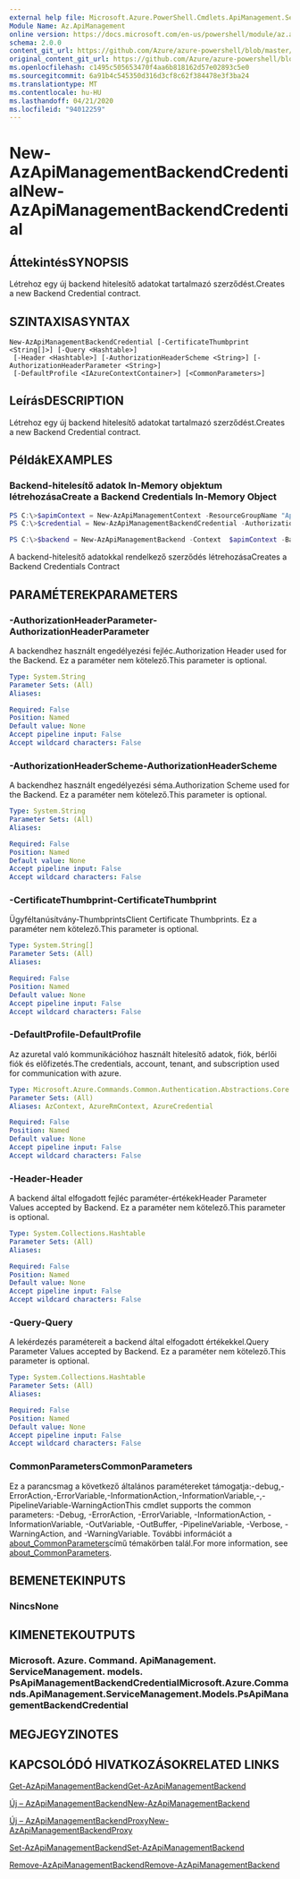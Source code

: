 ```yaml
---
external help file: Microsoft.Azure.PowerShell.Cmdlets.ApiManagement.ServiceManagement.dll-Help.xml
Module Name: Az.ApiManagement
online version: https://docs.microsoft.com/en-us/powershell/module/az.apimanagement/new-azapimanagementbackendcredential
schema: 2.0.0
content_git_url: https://github.com/Azure/azure-powershell/blob/master/src/ApiManagement/ApiManagement/help/New-AzApiManagementBackendCredential.md
original_content_git_url: https://github.com/Azure/azure-powershell/blob/master/src/ApiManagement/ApiManagement/help/New-AzApiManagementBackendCredential.md
ms.openlocfilehash: c1495c505653470f4aa6b818162d57e02893c5e0
ms.sourcegitcommit: 6a91b4c545350d316d3cf8c62f384478e3f3ba24
ms.translationtype: MT
ms.contentlocale: hu-HU
ms.lasthandoff: 04/21/2020
ms.locfileid: "94012259"
---
```

# <span data-ttu-id="c4b73-101">New-AzApiManagementBackendCredential</span><span class="sxs-lookup"><span data-stu-id="c4b73-101">New-AzApiManagementBackendCredential</span></span>

## <span data-ttu-id="c4b73-102">Áttekintés</span><span class="sxs-lookup"><span data-stu-id="c4b73-102">SYNOPSIS</span></span>
<span data-ttu-id="c4b73-103">Létrehoz egy új backend hitelesítő adatokat tartalmazó szerződést.</span><span class="sxs-lookup"><span data-stu-id="c4b73-103">Creates a new Backend Credential contract.</span></span>

## <span data-ttu-id="c4b73-104">SZINTAXISA</span><span class="sxs-lookup"><span data-stu-id="c4b73-104">SYNTAX</span></span>

```
New-AzApiManagementBackendCredential [-CertificateThumbprint <String[]>] [-Query <Hashtable>]
 [-Header <Hashtable>] [-AuthorizationHeaderScheme <String>] [-AuthorizationHeaderParameter <String>]
 [-DefaultProfile <IAzureContextContainer>] [<CommonParameters>]
```

## <span data-ttu-id="c4b73-105">Leírás</span><span class="sxs-lookup"><span data-stu-id="c4b73-105">DESCRIPTION</span></span>
<span data-ttu-id="c4b73-106">Létrehoz egy új backend hitelesítő adatokat tartalmazó szerződést.</span><span class="sxs-lookup"><span data-stu-id="c4b73-106">Creates a new Backend Credential contract.</span></span>

## <span data-ttu-id="c4b73-107">Példák</span><span class="sxs-lookup"><span data-stu-id="c4b73-107">EXAMPLES</span></span>

### <span data-ttu-id="c4b73-108">Backend-hitelesítő adatok In-Memory objektum létrehozása</span><span class="sxs-lookup"><span data-stu-id="c4b73-108">Create a Backend Credentials In-Memory Object</span></span>
```powershell
PS C:\>$apimContext = New-AzApiManagementContext -ResourceGroupName "Api-Default-WestUS" -ServiceName "contoso"
PS C:\>$credential = New-AzApiManagementBackendCredential -AuthorizationHeaderScheme basic -AuthorizationHeaderParameter opensesame -Query @{"sv" = @('xx', 'bb'); "sr" = @('cc')} -Header @{"x-my-1" = @('val1', 'val2')}

PS C:\>$backend = New-AzApiManagementBackend -Context  $apimContext -BackendId 123 -Url 'https://contoso.com/awesomeapi' -Protocol http -Title "first backend" -SkipCertificateChainValidation $true -Credential $credential -Description "my backend"
```

<span data-ttu-id="c4b73-109">A backend-hitelesítő adatokkal rendelkező szerződés létrehozása</span><span class="sxs-lookup"><span data-stu-id="c4b73-109">Creates a Backend Credentials Contract</span></span>

## <span data-ttu-id="c4b73-110">PARAMÉTEREK</span><span class="sxs-lookup"><span data-stu-id="c4b73-110">PARAMETERS</span></span>

### <span data-ttu-id="c4b73-111">-AuthorizationHeaderParameter</span><span class="sxs-lookup"><span data-stu-id="c4b73-111">-AuthorizationHeaderParameter</span></span>
<span data-ttu-id="c4b73-112">A backendhez használt engedélyezési fejléc.</span><span class="sxs-lookup"><span data-stu-id="c4b73-112">Authorization Header used for the Backend.</span></span>
<span data-ttu-id="c4b73-113">Ez a paraméter nem kötelező.</span><span class="sxs-lookup"><span data-stu-id="c4b73-113">This parameter is optional.</span></span>

```yaml
Type: System.String
Parameter Sets: (All)
Aliases:

Required: False
Position: Named
Default value: None
Accept pipeline input: False
Accept wildcard characters: False
```

### <span data-ttu-id="c4b73-114">-AuthorizationHeaderScheme</span><span class="sxs-lookup"><span data-stu-id="c4b73-114">-AuthorizationHeaderScheme</span></span>
<span data-ttu-id="c4b73-115">A backendhez használt engedélyezési séma.</span><span class="sxs-lookup"><span data-stu-id="c4b73-115">Authorization Scheme used for the Backend.</span></span>
<span data-ttu-id="c4b73-116">Ez a paraméter nem kötelező.</span><span class="sxs-lookup"><span data-stu-id="c4b73-116">This parameter is optional.</span></span>

```yaml
Type: System.String
Parameter Sets: (All)
Aliases:

Required: False
Position: Named
Default value: None
Accept pipeline input: False
Accept wildcard characters: False
```

### <span data-ttu-id="c4b73-117">-CertificateThumbprint</span><span class="sxs-lookup"><span data-stu-id="c4b73-117">-CertificateThumbprint</span></span>
<span data-ttu-id="c4b73-118">Ügyféltanúsítvány-Thumbprints</span><span class="sxs-lookup"><span data-stu-id="c4b73-118">Client Certificate Thumbprints.</span></span>
<span data-ttu-id="c4b73-119">Ez a paraméter nem kötelező.</span><span class="sxs-lookup"><span data-stu-id="c4b73-119">This parameter is optional.</span></span>

```yaml
Type: System.String[]
Parameter Sets: (All)
Aliases:

Required: False
Position: Named
Default value: None
Accept pipeline input: False
Accept wildcard characters: False
```

### <span data-ttu-id="c4b73-120">-DefaultProfile</span><span class="sxs-lookup"><span data-stu-id="c4b73-120">-DefaultProfile</span></span>
<span data-ttu-id="c4b73-121">Az azuretal való kommunikációhoz használt hitelesítő adatok, fiók, bérlői fiók és előfizetés.</span><span class="sxs-lookup"><span data-stu-id="c4b73-121">The credentials, account, tenant, and subscription used for communication with azure.</span></span>

```yaml
Type: Microsoft.Azure.Commands.Common.Authentication.Abstractions.Core.IAzureContextContainer
Parameter Sets: (All)
Aliases: AzContext, AzureRmContext, AzureCredential

Required: False
Position: Named
Default value: None
Accept pipeline input: False
Accept wildcard characters: False
```

### <span data-ttu-id="c4b73-122">-Header</span><span class="sxs-lookup"><span data-stu-id="c4b73-122">-Header</span></span>
<span data-ttu-id="c4b73-123">A backend által elfogadott fejléc paraméter-értékek</span><span class="sxs-lookup"><span data-stu-id="c4b73-123">Header Parameter Values accepted by Backend.</span></span>
<span data-ttu-id="c4b73-124">Ez a paraméter nem kötelező.</span><span class="sxs-lookup"><span data-stu-id="c4b73-124">This parameter is optional.</span></span>

```yaml
Type: System.Collections.Hashtable
Parameter Sets: (All)
Aliases:

Required: False
Position: Named
Default value: None
Accept pipeline input: False
Accept wildcard characters: False
```

### <span data-ttu-id="c4b73-125">-Query</span><span class="sxs-lookup"><span data-stu-id="c4b73-125">-Query</span></span>
<span data-ttu-id="c4b73-126">A lekérdezés paramétereit a backend által elfogadott értékekkel.</span><span class="sxs-lookup"><span data-stu-id="c4b73-126">Query Parameter Values accepted by Backend.</span></span>
<span data-ttu-id="c4b73-127">Ez a paraméter nem kötelező.</span><span class="sxs-lookup"><span data-stu-id="c4b73-127">This parameter is optional.</span></span>

```yaml
Type: System.Collections.Hashtable
Parameter Sets: (All)
Aliases:

Required: False
Position: Named
Default value: None
Accept pipeline input: False
Accept wildcard characters: False
```

### <span data-ttu-id="c4b73-128">CommonParameters</span><span class="sxs-lookup"><span data-stu-id="c4b73-128">CommonParameters</span></span>
<span data-ttu-id="c4b73-129">Ez a parancsmag a következő általános paramétereket támogatja:-debug,-ErrorAction,-ErrorVariable,-InformationAction,-InformationVariable,-,-PipelineVariable-WarningAction</span><span class="sxs-lookup"><span data-stu-id="c4b73-129">This cmdlet supports the common parameters: -Debug, -ErrorAction, -ErrorVariable, -InformationAction, -InformationVariable, -OutVariable, -OutBuffer, -PipelineVariable, -Verbose, -WarningAction, and -WarningVariable.</span></span> <span data-ttu-id="c4b73-130">További információt a [about_CommonParameters](http://go.microsoft.com/fwlink/?LinkID=113216)című témakörben talál.</span><span class="sxs-lookup"><span data-stu-id="c4b73-130">For more information, see [about_CommonParameters](http://go.microsoft.com/fwlink/?LinkID=113216).</span></span>

## <span data-ttu-id="c4b73-131">BEMENETEK</span><span class="sxs-lookup"><span data-stu-id="c4b73-131">INPUTS</span></span>

### <span data-ttu-id="c4b73-132">Nincs</span><span class="sxs-lookup"><span data-stu-id="c4b73-132">None</span></span>

## <span data-ttu-id="c4b73-133">KIMENETEK</span><span class="sxs-lookup"><span data-stu-id="c4b73-133">OUTPUTS</span></span>

### <span data-ttu-id="c4b73-134">Microsoft. Azure. Command. ApiManagement. ServiceManagement. models. PsApiManagementBackendCredential</span><span class="sxs-lookup"><span data-stu-id="c4b73-134">Microsoft.Azure.Commands.ApiManagement.ServiceManagement.Models.PsApiManagementBackendCredential</span></span>

## <span data-ttu-id="c4b73-135">MEGJEGYZI</span><span class="sxs-lookup"><span data-stu-id="c4b73-135">NOTES</span></span>

## <span data-ttu-id="c4b73-136">KAPCSOLÓDÓ HIVATKOZÁSOK</span><span class="sxs-lookup"><span data-stu-id="c4b73-136">RELATED LINKS</span></span>

[<span data-ttu-id="c4b73-137">Get-AzApiManagementBackend</span><span class="sxs-lookup"><span data-stu-id="c4b73-137">Get-AzApiManagementBackend</span></span>](./Get-AzApiManagementBackend)

[<span data-ttu-id="c4b73-138">Új – AzApiManagementBackend</span><span class="sxs-lookup"><span data-stu-id="c4b73-138">New-AzApiManagementBackend</span></span>](./New-AzApiManagementBackend.md)

[<span data-ttu-id="c4b73-139">Új – AzApiManagementBackendProxy</span><span class="sxs-lookup"><span data-stu-id="c4b73-139">New-AzApiManagementBackendProxy</span></span>](./New-AzApiManagementBackendProxy.md)

[<span data-ttu-id="c4b73-140">Set-AzApiManagementBackend</span><span class="sxs-lookup"><span data-stu-id="c4b73-140">Set-AzApiManagementBackend</span></span>](./Set-AzApiManagementBackend.md)

[<span data-ttu-id="c4b73-141">Remove-AzApiManagementBackend</span><span class="sxs-lookup"><span data-stu-id="c4b73-141">Remove-AzApiManagementBackend</span></span>](./Remove-AzApiManagementBackend.md)
